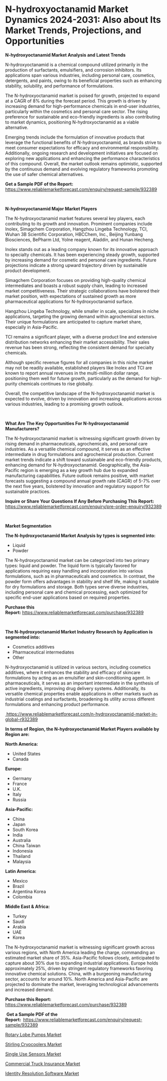 <p><h1>N-hydroxyoctanamid Market Dynamics 2024-2031: Also about Its Market Trends, Projections, and Opportunities</h1></p><p><strong>N-hydroxyoctanamid Market Analysis and Latest Trends</strong></p>
<p><p>N-hydroxyoctanamid is a chemical compound utilized primarily in the production of surfactants, emulsifiers, and corrosion inhibitors. Its applications span various industries, including personal care, cosmetics, detergents, and paints, owing to its beneficial properties such as enhancing stability, solubility, and performance of formulations.</p><p>The N-hydroxyoctanamid market is poised for growth, projected to expand at a CAGR of 8% during the forecast period. This growth is driven by increasing demand for high-performance chemicals in end-user industries, particularly within the cosmetics and personal care sector. The rising preference for sustainable and eco-friendly ingredients is also contributing to market dynamics, positioning N-hydroxyoctanamid as a viable alternative.</p><p>Emerging trends include the formulation of innovative products that leverage the functional benefits of N-hydroxyoctanamid, as brands strive to meet consumer expectations for efficacy and environmental responsibility. Additionally, ongoing research and development initiatives are focused on exploring new applications and enhancing the performance characteristics of this compound. Overall, the market outlook remains optimistic, supported by the continuous demand and evolving regulatory frameworks promoting the use of safer chemical alternatives.</p></p>
<p><strong>Get a Sample PDF of the Report:&nbsp;</strong> <a href="https://www.reliablemarketforecast.com/enquiry/request-sample/932389?utm_campaign=1743&utm_medium=2&utm_source=Github&utm_content=ia&utm_term=25122024&utm_id=n-hydroxyoctanamid">https://www.reliablemarketforecast.com/enquiry/request-sample/932389</a></p>
<p>&nbsp;</p>
<p><strong>N-hydroxyoctanamid Major Market Players</strong></p>
<p><p>The N-hydroxyoctanamid market features several key players, each contributing to its growth and innovation. Prominent companies include Inolex, Simagchem Corporation, Hangzhou Lingeba Technology, TCI, Wuhan 3B Scientific Corporation, HBCChem, Inc., Beijing Yunbang Biosciences, BePharm Ltd, Yolne reagent, Aladdin, and Hunan Hecheng.</p><p>Inolex stands out as a leading company known for its innovative approach to specialty chemicals. It has been experiencing steady growth, supported by increasing demand for cosmetic and personal care ingredients. Future projections indicate a strong upward trajectory driven by sustainable product development.</p><p>Simagchem Corporation focuses on providing high-quality chemical intermediates and boasts a robust supply chain, leading to increased market competitiveness. Their strategic collaborations have bolstered their market position, with expectations of sustained growth as more pharmaceutical applications for N-hydroxyoctanamid surface.</p><p>Hangzhou Lingeba Technology, while smaller in scale, specializes in niche applications, targeting the growing demand within agrochemical sectors. Their unique formulations are anticipated to capture market share, especially in Asia-Pacific.</p><p>TCI remains a significant player, with a diverse product line and extensive distribution networks enhancing their market accessibility. Their sales revenue has been strong, reflecting the consistent demand for specialty chemicals.</p><p>Although specific revenue figures for all companies in this niche market may not be readily available, established players like Inolex and TCI are known to report annual revenues in the multi-million dollar range, positioning them well for future growth, particularly as the demand for high-purity chemicals continues to rise globally.</p><p>Overall, the competitive landscape of the N-hydroxyoctanamid market is expected to evolve, driven by innovation and increasing applications across various industries, leading to a promising growth outlook.</p></p>
<p>&nbsp;</p>
<p><strong>What Are The Key Opportunities For N-hydroxyoctanamid Manufacturers?</strong></p>
<p><p>The N-hydroxyoctanamid market is witnessing significant growth driven by rising demand in pharmaceuticals, agrochemicals, and personal care industries. As a versatile chemical compound, it serves as an effective intermediate in drug formulations and agrochemical production. Current market trends indicate a shift toward sustainable and eco-friendly products, enhancing demand for N-hydroxyoctanamid. Geographically, the Asia-Pacific region is emerging as a key growth hub due to expanded manufacturing capabilities. Future outlook remains positive, with market forecasts suggesting a compound annual growth rate (CAGR) of 5-7% over the next five years, bolstered by innovation and regulatory support for sustainable practices.</p></p>
<p><strong>Inquire or Share Your Questions If Any Before Purchasing This Report:</strong> <a href="https://www.reliablemarketforecast.com/enquiry/pre-order-enquiry/932389?utm_campaign=1743&utm_medium=2&utm_source=Github&utm_content=ia&utm_term=25122024&utm_id=n-hydroxyoctanamid">https://www.reliablemarketforecast.com/enquiry/pre-order-enquiry/932389</a></p>
<p>&nbsp;</p>
<p><strong>Market Segmentation</strong></p>
<p><strong>The N-hydroxyoctanamid Market Analysis by types is segmented into:</strong></p>
<p><ul><li>Liquid</li><li>Powder</li></ul></p>
<p><p>The N-hydroxyoctanamid market can be categorized into two primary types: liquid and powder. The liquid form is typically favored for applications requiring easy handling and incorporation into various formulations, such as in pharmaceuticals and cosmetics. In contrast, the powder form offers advantages in stability and shelf life, making it suitable for dry formulations and storage. Both types serve diverse industries, including personal care and chemical processing, each optimized for specific end-user applications based on required properties.</p></p>
<p><strong>Purchase this Report:&nbsp;</strong><a href="https://www.reliablemarketforecast.com/purchase/932389?utm_campaign=1743&utm_medium=2&utm_source=Github&utm_content=ia&utm_term=25122024&utm_id=n-hydroxyoctanamid">https://www.reliablemarketforecast.com/purchase/932389</a></p>
<p>&nbsp;</p>
<p><strong>The N-hydroxyoctanamid Market Industry Research by Application is segmented into:</strong></p>
<p><ul><li>Cosmetics additives</li><li>Pharmaceutical intermediates</li><li>Other</li></ul></p>
<p><p>N-hydroxyoctanamid is utilized in various sectors, including cosmetics additives, where it enhances the stability and efficacy of skincare formulations by acting as an emulsifier and skin-conditioning agent. In pharmaceuticals, it serves as an important intermediate in the synthesis of active ingredients, improving drug delivery systems. Additionally, its versatile chemical properties enable applications in other markets such as industrial coatings and surfactants, broadening its utility across different formulations and enhancing product performance.</p></p>
<p><a href="https://www.reliablemarketforecast.com/n-hydroxyoctanamid-market-in-global-r932389?utm_campaign=1743&utm_medium=2&utm_source=Github&utm_content=ia&utm_term=25122024&utm_id=n-hydroxyoctanamid">&nbsp;https://www.reliablemarketforecast.com/n-hydroxyoctanamid-market-in-global-r932389</a></p>
<p><strong>In terms of Region, the N-hydroxyoctanamid Market Players available by Region are:</strong></p>
<p>
    <p> <strong> North America: </strong>
        <ul>
            <li>United States</li>
            <li>Canada</li>
        </ul>
        </p> 
    <p> <strong> Europe: </strong>
        <ul>
            <li>Germany</li>
            <li>France</li>
            <li>U.K.</li>
            <li>Italy</li>
            <li>Russia</li>
        </ul>
        </p> 
    <p> <strong> Asia-Pacific: </strong>
        <ul>
            <li>China</li>
            <li>Japan</li>
            <li>South Korea</li>
            <li>India</li>
            <li>Australia</li>
            <li>China Taiwan</li>
            <li>Indonesia</li>
            <li>Thailand</li>
            <li>Malaysia</li>
        </ul>
        </p> 
    <p> <strong> Latin America: </strong>
        <ul>
            <li>Mexico</li>
            <li>Brazil</li>
            <li>Argentina Korea</li>
            <li>Colombia</li>
        </ul>
        </p> 
    <p> <strong> Middle East & Africa: </strong>
        <ul>
            <li>Turkey</li>
            <li>Saudi</li>
            <li>Arabia</li>
            <li>UAE</li>
            <li>Korea</li>
        </ul>
    </p>
    </p>
<p><p>The N-hydroxyoctanamid market is witnessing significant growth across various regions, with North America leading the charge, commanding an estimated market share of 35%. Asia-Pacific follows closely, anticipated to capture about 30% due to expanding industrial applications. Europe holds approximately 25%, driven by stringent regulatory frameworks favoring innovative chemical solutions. China, with a burgeoning manufacturing sector, accounts for around 10%. North America and Asia-Pacific are projected to dominate the market, leveraging technological advancements and increased demand.</p></p>
<p><strong>Purchase this Report: </strong><a href="https://www.reliablemarketforecast.com/purchase/932389?utm_campaign=1743&utm_medium=2&utm_source=Github&utm_content=ia&utm_term=25122024&utm_id=n-hydroxyoctanamid">https://www.reliablemarketforecast.com/purchase/932389</a></p>
<p>&nbsp;<strong>Get a Sample PDF of the Report:&nbsp;&nbsp;</strong><a href="https://www.reliablemarketforecast.com/enquiry/request-sample/932389?utm_campaign=1743&utm_medium=2&utm_source=Github&utm_content=ia&utm_term=25122024&utm_id=n-hydroxyoctanamid">https://www.reliablemarketforecast.com/enquiry/request-sample/932389</a></p>
<p><strong></strong></p>
<p><p><a href="https://www.linkedin.com/pulse/comprehensive-report-rotary-lobe-pumps-market-size-from-2024-zvgdf?utm_campaign=1743&utm_medium=2&utm_source=Github&utm_content=ia&utm_term=25122024&utm_id=n-hydroxyoctanamid">Rotary Lobe Pumps Market</a></p><p><a href="https://www.linkedin.com/pulse/key-trends-growth-drivers-stirling-cryocoolers-market-striking-unipf?utm_campaign=1743&utm_medium=2&utm_source=Github&utm_content=ia&utm_term=25122024&utm_id=n-hydroxyoctanamid">Stirling Cryocoolers Market</a></p><p><a href="https://www.linkedin.com/pulse/single-use-sensors-market-update-growth-goals-size-expanding-cagr-ciw7f?utm_campaign=1743&utm_medium=2&utm_source=Github&utm_content=ia&utm_term=25122024&utm_id=n-hydroxyoctanamid">Single Use Sensors Market</a></p><p><a href="https://www.linkedin.com/pulse/commercial-truck-insurance-market-outlook-anticipated-klawc?utm_campaign=1743&utm_medium=2&utm_source=Github&utm_content=ia&utm_term=25122024&utm_id=n-hydroxyoctanamid">Commercial Truck Insurance Market</a></p><p><a href="https://www.linkedin.com/pulse/future-revenue-growth-identity-resolution-software-market-okyac?utm_campaign=1743&utm_medium=2&utm_source=Github&utm_content=ia&utm_term=25122024&utm_id=n-hydroxyoctanamid">Identity Resolution Software Market</a></p></p>